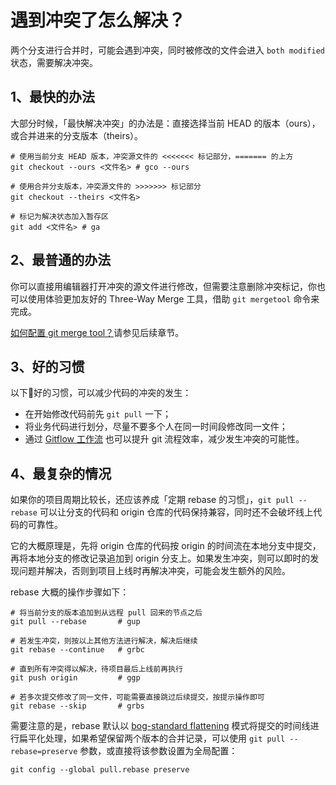 # 遇到冲突了怎么解决？

两个分支进行合并时，可能会遇到冲突，同时被修改的文件会进入 `both modified` 状态，需要解决冲突。

## 1、最快的办法

大部分时候，「最快解决冲突」的办法是：直接选择当前 HEAD 的版本（ours），或合并进来的分支版本（theirs）。

```text
# 使用当前分支 HEAD 版本，冲突源文件的 <<<<<<< 标记部分，======= 的上方
git checkout --ours <文件名> # gco --ours
​
# 使用合并分支版本，冲突源文件的 >>>>>>> 标记部分
git checkout --theirs <文件名>
​
# 标记为解决状态加入暂存区
git add <文件名> # ga
```

## 2、最普通的办法

你可以直接用编辑器打开冲突的源文件进行修改，但需要注意删除冲突标记，你也可以使用体验更加友好的 Three-Way Merge 工具，借助 `git mergetool` 命令来完成。

[如何配置 git merge tool？](https://github.com/kaiye/git-advanced-guide/tree/97cbe2f21bcc8e3e6b6486c69124b3da4fb3329d/questions/questions/mergetool.md)请参见后续章节。

## 3、好的习惯

以下好的习惯，可以减少代码的冲突的发生：

* 在开始修改代码前先 `git pull` 一下；
* 将业务代码进行划分，尽量不要多个人在同一时间段修改同一文件；
* 通过 [Gitflow 工作流](http://www.ituring.com.cn/article/56870) 也可以提升 git 流程效率，减少发生冲突的可能性。

## 4、最复杂的情况

如果你的项目周期比较长，还应该养成「定期 rebase 的习惯」，`git pull --rebase` 可以让分支的代码和 origin 仓库的代码保持兼容，同时还不会破坏线上代码的可靠性。

它的大概原理是，先将 origin 仓库的代码按 origin 的时间流在本地分支中提交，再将本地分支的修改记录追加到 origin 分支上。如果发生冲突，则可以即时的发现问题并解决，否则到项目上线时再解决冲突，可能会发生额外的风险。

rebase 大概的操作步骤如下：

```text
# 将当前分支的版本追加到从远程 pull 回来的节点之后
git pull --rebase       # gup
​
# 若发生冲突，则按以上其他方法进行解决，解决后继续
git rebase --continue   # grbc
​
# 直到所有冲突得以解决，待项目最后上线前再执行
git push origin         # ggp
​
# 若多次提交修改了同一文件，可能需要直接跳过后续提交，按提示操作即可
git rebase --skip       # grbs
```

需要注意的是，rebase 默认以 [bog-standard flattening](https://stackoverflow.com/questions/11863785/make-git-pull-rebase-preserve-merge-commits/11863842) 模式将提交的时间线进行扁平化处理，如果希望保留两个版本的合并记录，可以使用 `git pull --rebase=preserve` 参数，或直接将该参数设置为全局配置：

```text
git config --global pull.rebase preserve
```

